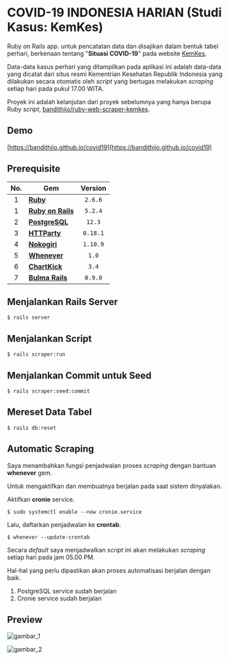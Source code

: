 # COVID-19 INDONESIA HARIAN (Studi Kasus: KemKes)

Ruby on Rails app. untuk pencatatan data dan disajikan dalam bentuk tabel perhari, berkenaan tentang "**Situasi COVID-19**" pada website [KemKes](https://kemkes.go.id/).

Data-data kasus perhari yang ditampilkan pada aplikasi ini adalah data-data yang dicatat dari situs resmi Kementrian Kesehatan Republik Indonesia yang dilakukan secara otomatis oleh *script* yang bertugas melakukan *scraping* setiap hari pada pukul 17.00 WITA.

Proyek ini adalah kelanjutan dari proyek sebelumnya yang hanya berupa Ruby *script*, [bandithijo/ruby-web-scraper-kemkes](https://github.com/bandithijo/ruby-web-scraper-kemkes).

## Demo

[https://bandithijo.github.io/covid19](https://bandithijo.github.io/covid19)

## Prerequisite

| <center>No.</center> | <center>Gem</center> | <center>Version</center> |
| :--: | :--- | :--: |
| 1 | [**Ruby**](https://www.ruby-lang.org/en/) | `2.6.6` |
| 1 | [**Ruby on Rails**](https://rubyonrails.org/) | `5.2.4` |
| 2 | [**PostgreSQL**](https://www.postgresql.org/) | `12.3` |
| 3 | [**HTTParty**](https://rubygems.org/gems/httparty) | `0.18.1` |
| 4 | [**Nokogiri**](https://rubygems.org/gems/nokogiri) | `1.10.9` |
| 5 | [**Whenever**](https://rubygems/gems/whenever) | `1.0` |
| 6 | [**ChartKick**](https://chartkick.com/) | `3.4` |
| 7 | [**Bulma Rails**](https://rubygems.org/gems/bulma-rails) | `0.9.0` |

## Menjalankan Rails Server

```shell
$ rails server
```

## Menjalankan Script

```shell
$ rails scraper:run
```

## Menjalankan Commit untuk Seed

```shell
$ rails scraper:seed:commit
```

## Mereset Data Tabel

```shell
$ rails db:reset
```

## Automatic Scraping

Saya menambahkan fungsi penjadwalan proses *scraping* dengan bantuan **whenever** gem.

Untuk mengaktifkan dan membuatnya berjalan pada saat sistem dinyalakan.

Aktifkan **cronie** service.

```shell
$ sudo systemctl enable --now cronie.service
```

Lalu, daftarkan penjadwalan ke **crontab**.

```shell
$ whenever --update-crontab
```

Secara *default* saya menjadwalkan *script* ini akan melakukan *scraping* setiap hari pada jam 05.00 PM.

Hal-hal yang perlu dipastikan akan proses automatisasi berjalan dengan baik.

1. PostgreSQL service sudah berjalan
2. Cronie service sudah berjalan

## Preview

![gambar_1](https://i.postimg.cc/zBvzXPQn/Firefox-Screenshot-2020-07-05-T02-37-29-004-Z.png)

![gambar_2](https://i.postimg.cc/d1fq7jMg/Firefox-Screenshot-2020-07-05-T02-38-11-020-Z.png)
